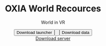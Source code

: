 <center> 
  <h1> OXIA World Recources </h1> 
  <p> World in VR </p>
  <a href="https://data.cuucle.repl.co/oxia/launcher-redirerctor/">
  <button> Download launcher <button>
    </a>
    <br>
    <a href="https://github.com/Cuucle-Dev/oxiaworld/releases"> 
      <button> Download data </button>
    </a>
    <br>
    <a href="https://github.com/Cuucle-Dev/oxiaworld/tree/main/server-edition"
       <button> Download server </button>
  </a>
</center>
